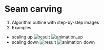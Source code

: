# Seam carving

1. Algorithm outline with step-by-step images
2. Examples
  * scaling up
	![result](https://raw.github.com/4gn3s/seam-carving/master/static/bigger.jpg)
    ![animation_up](https://raw.github.com/4gn3s/seam-carving/master/static/bigger.gif)
  * scaling down
	![result](https://raw.github.com/4gn3s/seam-carving/master/static/smaller.jpg)
    ![animation_down](https://raw.github.com/4gn3s/seam-carving/master/static/smaller.gif)
